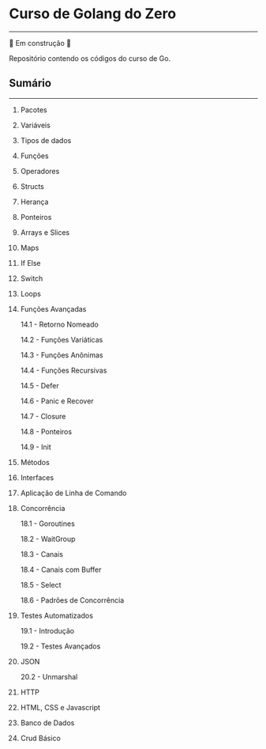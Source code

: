 # Curso de Golang do Zero

---

:construction: Em construção :construction:

Repositório contendo os códigos do curso de Go.

## Sumário

---

1. Pacotes
2. Variáveis
3. Tipos de dados
4. Funções
5. Operadores
6. Structs
7. Herança
8. Ponteiros
9. Arrays e Slices
10. Maps
11. If Else
12. Switch
13. Loops
14. Funções Avançadas

    14.1 - Retorno Nomeado 
    
    14.2 - Funções Variáticas   
    
    14.3 - Funções Anônimas
    
    14.4 - Funções Recursivas  
    
    14.5 - Defer    
    
    14.6 - Panic e Recover
    
    14.7 - Closure    
    
    14.8 - Ponteiros    
    
    14.9 - Init    
    
15. Métodos
16. Interfaces
17. Aplicação de  Linha de Comando
18. Concorrência

    18.1 - Goroutines  
    
    18.2 - WaitGroup    
    
    18.3 - Canais    
    
    18.4 - Canais com Buffer   
    
    18.5 - Select    
    
    18.6 - Padrões de Concorrência   
    
19. Testes Automatizados

    19.1 - Introdução    
    
    19.2 - Testes Avançados    
    
20. JSON

    20.2 - Unmarshal  
    
21. HTTP
22. HTML, CSS e Javascript
23. Banco de Dados
24. Crud Básico
